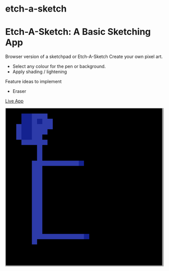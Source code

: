 # etch-a-sketch


# Etch-A-Sketch: A Basic Sketching App
Browser version of a sketchpad or Etch-A-Sketch
Create your own pixel art.

- Select any colour for the pen or background.
- Apply shading / lightening

Feature ideas to implement

- Eraser

[Live App](https://zman64.github.io/etch-a-sketch/)
 
![Example_Guy_Etch](https://raw.githubusercontent.com/zman64/etch-a-sketch/main/Example_Guy_Etch.png "A Dude")
